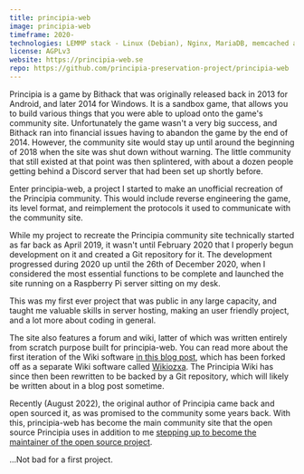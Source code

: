 ```yaml
---
title: principia-web
image: principia-web
timeframe: 2020-
technologies: LEMMP stack - Linux (Debian), Nginx, MariaDB, memcached and PHP. Frontend uses Twig as a templating engine and the CSS is compiled from SCSS stylesheets.
license: AGPLv3
website: https://principia-web.se
repo: https://github.com/principia-preservation-project/principia-web
---
```


Principia is a game by Bithack that was originally released back in 2013 for Android, and later 2014 for Windows. It is a sandbox game, that allows you to build various things that you were able to upload onto the game's community site. Unfortunately the game wasn't a very big success, and Bithack ran into financial issues having to abandon the game by the end of 2014. However, the community site would stay up until around the beginning of 2018 when the site was shut down without warning. The little community that still existed at that point was then splintered, with about a dozen people getting behind a Discord server that had been set up shortly before.

Enter principia-web, a project I started to make an unofficial recreation of the Principia community. This would include reverse engineering the game, its level format, and reimplement the protocols it used to communicate with the community site.

While my project to recreate the Principia community site technically started as far back as April 2019, it wasn't until February 2020 that I properly begun development on it and created a Git repository for it. The development progressed during 2020 up until the 26th of December 2020, when I considered the most essential functions to be complete and launched the site running on a Raspberry Pi server sitting on my desk.

This was my first ever project that was public in any large capacity, and taught me valuable skills in server hosting, making an user friendly project, and a lot more about coding in general.

The site also features a forum and wiki, latter of which was written entirely from scratch purpose built for principia-web. You can read more about the first iteration of the Wiki software [in this blog post](/2022/11/06/Reinventing-The-Wheel/), which has been forked off as a separate Wiki software called [Wikiozxa](/projects/wikiozxa). The Principia Wiki has since then been rewritten to be backed by a Git repository, which will likely be written about in a blog post sometime.

Recently (August 2022), the original author of Principia came back and open sourced it, as was promised to the community some years back. With this, principia-web has become the main community site that the open source Principia uses in addition to me [stepping up to become the maintainer of the open source project](/projects/principia/).

...Not bad for a first project.
